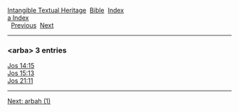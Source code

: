 [Intangible Textual Heritage](../../index)  [Bible](../index) 
[Index](index)   
[a Index](_a_)  
  [Previous](c00666)  [Next](c00668) 

------------------------------------------------------------------------

### &lt;arba&gt; 3 entries

[Jos 14:15](../kjv/jos014.htm#015)  
[Jos 15:13](../kjv/jos015.htm#013)  
[Jos 21:11](../kjv/jos021.htm#011)  

------------------------------------------------------------------------

[Next: arbah (1)](c00668)
